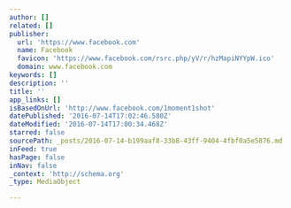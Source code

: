 ```yaml
---
author: []
related: []
publisher:
  url: 'https://www.facebook.com'
  name: Facebook
  favicon: 'https://www.facebook.com/rsrc.php/yV/r/hzMapiNYYpW.ico'
  domain: www.facebook.com
keywords: []
description: ''
title: ''
app_links: []
isBasedOnUrl: 'http://www.facebook.com/1moment1shot'
datePublished: '2016-07-14T17:02:46.580Z'
dateModified: '2016-07-14T17:00:34.468Z'
starred: false
sourcePath: _posts/2016-07-14-b199aaf8-33b8-43ff-9404-4fbf0a5e5876.md
inFeed: true
hasPage: false
inNav: false
_context: 'http://schema.org'
_type: MediaObject

---
```

